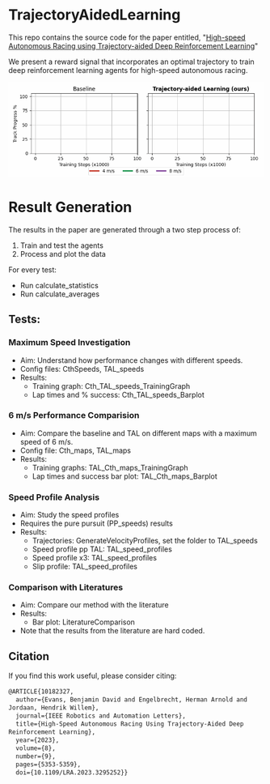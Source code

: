 # TrajectoryAidedLearning

This repo contains the source code for the paper entitled, "[High-speed Autonomous Racing using Trajectory-aided Deep Reinforcement Learning](https://ieeexplore.ieee.org/document/10182327)"

We present a reward signal that incorporates an optimal trajectory to train deep reinforcement learning agents for high-speed autonomous racing.

![](Data/animation.gif)

# Result Generation

The results in the paper are generated through a two step process of:
1. Train and test the agents
2. Process and plot the data

For every test:
- Run calculate_statistics
- Run calculate_averages

## Tests:


### Maximum Speed Investigation

- Aim: Understand how performance changes with different speeds.
- Config files: CthSpeeds, TAL_speeds 
- Results: 
    - Training graph: Cth_TAL_speeds_TrainingGraph
    - Lap times and % success: Cth_TAL_speeds_Barplot

### 6 m/s Performance Comparision 

- Aim: Compare the baseline and TAL on different maps with a maximum speed of 6 m/s.
- Config file: Cth_maps, TAL_maps
- Results:
    - Training graphs: TAL_Cth_maps_TrainingGraph
    - Lap times and success bar plot: TAL_Cth_maps_Barplot

### Speed Profile Analysis 

- Aim: Study the speed profiles
- Requires the pure pursuit (PP_speeds) results
- Results:
    - Trajectories: GenerateVelocityProfiles, set the folder to TAL_speeds
    - Speed profile pp TAL: TAL_speed_profiles
    - Speed profile x3: TAL_speed_profiles 
    - Slip profile: TAL_speed_profiles

### Comparison with Literatures

- Aim: Compare our method with the literature
- Results:
    - Bar plot: LiteratureComparison
- Note that the results from the literature are hard coded.


## Citation

If you find this work useful, please consider citing:
```
@ARTICLE{10182327,
  author={Evans, Benjamin David and Engelbrecht, Herman Arnold and Jordaan, Hendrik Willem},
  journal={IEEE Robotics and Automation Letters}, 
  title={High-Speed Autonomous Racing Using Trajectory-Aided Deep Reinforcement Learning}, 
  year={2023},
  volume={8},
  number={9},
  pages={5353-5359},
  doi={10.1109/LRA.2023.3295252}}
```